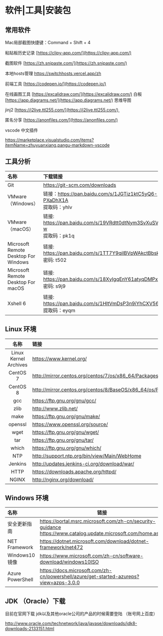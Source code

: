 # 软件|工具|安装包

## 常用软件

Mac局部截图快捷键：Command + Shift + 4 

粘贴板历史记录
[https://clipy-app.com/](https://clipy-app.com/)

截图软件 
[https://zh.snipaste.com/](https://zh.snipaste.com/)

本地hosts管理
https://switchhosts.vercel.app/zh

前端工具
[https://codepen.io/](https://codepen.io/)

在线画图工具
[https://excalidraw.com/](https://excalidraw.com/)  白板
[https://app.diagrams.net/](https://app.diagrams.net/) 思维导图

jinj2
[https://j2live.ttl255.com/](https://j2live.ttl255.com/) 

匿名分享
[https://anonfiles.com/](https://anonfiles.com/)

vscode 中文插件

https://marketplace.visualstudio.com/items?itemName=zhuyuanxiang.pangu-markdown-vscode

## 工具分析

| 名称                                 | 下载链接                                                     |
| :----------------------------------- | :----------------------------------------------------------- |
| Git                                  | https://git-scm.com/downloads                                |
| VMware （Windows）                   | 链接：https://pan.baidu.com/s/1JGTiz1ktC5yQ6-PXaDhX1A  <br/>提取码：yhlv |
| VMware （macOS）                     | 链接: https://pan.baidu.com/s/19VRdtt0dtNym3SvXuSVQ-w  <br/>提取码：pk1q |
| Microsoft Remote Desktop For Windows | 链接: https://pan.baidu.com/s/1TT7Y9qilBVpWAkctBbsknw  <br/>密码: t502 |
| Microsoft Remote Desktop For macOS   | 链接: https://pan.baidu.com/s/18XyIgqEnY61atyqDMPxVDw  <br/>密码: s9j9 |
| Xshell 6                             | 链接: https://pan.baidu.com/s/1HltVmDsP3n9iYhCXV56P-A  <br/>提取码：eyqm |



## Linux 环境

|         名称          | 链接                                                         |
| :-------------------: | :----------------------------------------------------------- |
| Linux Kernel Archives | https://www.kernel.org/                                      |
|       CentOS 7        | http://mirror.centos.org/centos/7/os/x86_64/Packages/        |
|       CentOS 8        | http://mirror.centos.org/centos/8/BaseOS/x86_64/os/Packages/ |
|          gcc          | https://ftp.gnu.org/gnu/gcc/                                 |
|         zlib          | http://www.zlib.net/                                         |
|         make          | https://ftp.gnu.org/gnu/make/                                |
|        openssl        | https://www.openssl.org/source/                              |
|         wget          | https://ftp.gnu.org/gnu/wget/                                |
|          tar          | https://ftp.gnu.org/gnu/tar/                                 |
|         which         | https://ftp.gnu.org/gnu/which/                               |
|          NTP          | http://support.ntp.org/bin/view/Main/WebHome                 |
|        Jenkins        | http://updates.jenkins-ci.org/download/war/                  |
|         HTTP          | https://downloads.apache.org/httpd/                          |
|         NGINX         | http://nginx.org/download/                                   |



## Windows 环境

| 名称             | 链接                                                         |
| :--------------- | ------------------------------------------------------------ |
| 安全更新指南     | https://portal.msrc.microsoft.com/zh-cn/security-guidance  <br/>https://www.catalog.update.microsoft.com/home.aspx |
| NET Framework    | https://dotnet.microsoft.com/download/dotnet-framework/net472 |
| Windows10镜像    | https://www.microsoft.com/zh-cn/software-download/windows10ISO |
| Azure PowerShell | https://docs.microsoft.com/zh-cn/powershell/azure/get-started-azureps?view=azps-3.0.0 |

## JDK （Oracle）下载

目前在官网下载 jdk以及其他oracle公司的产品的时候需要登陆 （账号网上百度）

http://www.oracle.com/technetwork/java/javase/downloads/jdk8-downloads-2133151.html


